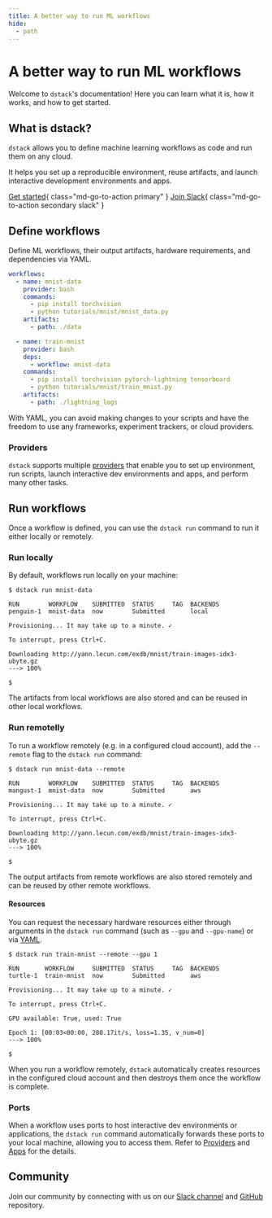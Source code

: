 ```yaml
---
title: A better way to run ML workflows
hide:
  - path
---
```


# A better way to run ML workflows

Welcome to `dstack`'s documentation! Here you can learn what it is, how it works, and how to get started.


## What is dstack?

`dstack` allows you to define machine learning workflows as code and run them on any cloud. 

It helps you set up a reproducible environment, reuse artifacts, and launch interactive development environments and apps.

[Get started](installation.md){ class="md-go-to-action primary" } [Join Slack](https://join.slack.com/t/dstackai/shared_invite/zt-xdnsytie-D4qU9BvJP8vkbkHXdi6clQ){ class="md-go-to-action secondary slack" }

## Define workflows

Define ML workflows, their output artifacts, hardware requirements, and dependencies via YAML.

<div editor-title=".dstack/workflows/mnist.yaml"> 

```yaml
workflows:
  - name: mnist-data
    provider: bash
    commands:
      - pip install torchvision
      - python tutorials/mnist/mnist_data.py
    artifacts:
      - path: ./data

  - name: train-mnist
    provider: bash
    deps:
      - workflow: mnist-data
    commands:
      - pip install torchvision pytorch-lightning tensorboard
      - python tutorials/mnist/train_mnist.py
    artifacts:
      - path: ./lightning_logs
```

</div>

With YAML, you can avoid making changes to your scripts and have the freedom to use any frameworks, experiment trackers,
or cloud providers.

### Providers

`dstack` supports multiple [providers](usage/providers.md) that enable you to set up environment, run scripts, launch interactive dev environments and apps, and perform many other tasks.

## Run workflows

Once a workflow is defined, you can use the `dstack run` command to run it either locally or remotely. 

### Run locally

By default, workflows run locally on your machine:

<div class="termy">

```shell
$ dstack run mnist-data

RUN        WORKFLOW    SUBMITTED  STATUS     TAG  BACKENDS
penguin-1  mnist-data  now        Submitted       local

Provisioning... It may take up to a minute. ✓

To interrupt, press Ctrl+C.

Downloading http://yann.lecun.com/exdb/mnist/train-images-idx3-ubyte.gz
---> 100%

$ 
```

</div>

The artifacts from local workflows are also stored and can be reused in other local workflows.

### Run remotelly

To run a workflow remotely (e.g. in a configured cloud account), add the `--remote` flag to the `dstack run` command:

<div class="termy">

```shell
$ dstack run mnist-data --remote

RUN        WORKFLOW    SUBMITTED  STATUS     TAG  BACKENDS
mangust-1  mnist-data  now        Submitted       aws

Provisioning... It may take up to a minute. ✓

To interrupt, press Ctrl+C.

Downloading http://yann.lecun.com/exdb/mnist/train-images-idx3-ubyte.gz
---> 100%

$ 
```

</div>

The output artifacts from remote workflows are also stored remotely and can be reused by other remote workflows.

#### Resources

You can request the necessary hardware resources either through arguments in the `dstack run` command (such
as `--gpu` and `--gpu-name`) or via [YAML](reference/providers/bash.md#resources).

<div class="termy">

```shell
$ dstack run train-mnist --remote --gpu 1

RUN       WORKFLOW     SUBMITTED  STATUS     TAG  BACKENDS
turtle-1  train-mnist  now        Submitted       aws

Provisioning... It may take up to a minute. ✓

To interrupt, press Ctrl+C.

GPU available: True, used: True

Epoch 1: [00:03<00:00, 280.17it/s, loss=1.35, v_num=0]
---> 100%

$ 
```

</div>

When you run a workflow remotely, `dstack` automatically creates resources in the configured cloud account
and then destroys them once the workflow is complete.

### Ports

When a workflow uses ports to host interactive dev environments or applications, the `dstack run` command automatically
forwards these ports to your local machine, allowing you to access them. 
Refer to [Providers](usage/providers.md) and [Apps](usage/apps.md) for the details.

## Community

Join our community by connecting with
us on our [Slack channel](https://join.slack.com/t/dstackai/shared_invite/zt-xdnsytie-D4qU9BvJP8vkbkHXdi6clQ)
and [GitHub](https://github.com/dstackai/dstack) repository.